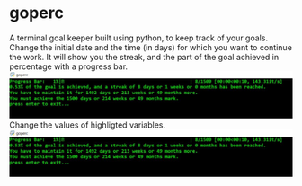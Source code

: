 # goperc
A terminal goal keeper built using python, to keep track of your goals.
Change the initial date and the time (in days) for which you want to continue the work.
It will show you the streak, and the part of the goal achieved in percentage with a progress bar.
![alt text](https://raw.githubusercontent.com/Sh0onya/goperc/main/goperc_snap.JPG)
Change the values of highligted variables.
![alt text](https://raw.githubusercontent.com/Sh0onya/goperc/main/goperc_snap.JPG)
